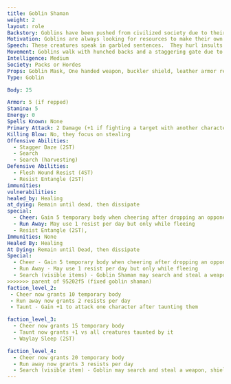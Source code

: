 ```yaml
---
title: Goblin Shaman
weight: 2
layout: role
Backstory: Goblins have been pushed from civilized society due to their cruel nature and disgusting features.  Due to having no morality, these creatures are always trying to take things that aren't theirs and to cause pain in any way possible.
Motivation: Goblins are always looking for resources to make their own.  They will steal any leaves or resources that aren't locked down.  They give these items as offerings for some greater unknown power.
Speech: These creatures speak in garbled sentences.  They hurl insults and mockeries at every chance.
Movement: Goblins walk with hunched backs and a staggering gate due to living in small caves and other underground dwellings.
Intelligence: Medium
Society: Packs or Hordes
Props: Goblin Mask, One handed weapon, buckler shield, leather armor rep
Type: Goblin

Body: 25

Armor: 5 (if repped)
Stamina: 5
Energy: 0
Spells Known: None
Primary Attack: 2 Damage (+1 if fighting a target with another character)
Killing Blow: No, they focus on stealing
Offensive Abilities: 
  - Stagger Daze (2ST)
  - Search
  - Search (harvesting)
Defensive Abilities: 
  - Flesh Wound Resist (4ST)
  - Resist Entangle (2ST)
immunities:
vulnerabilities: 
healed_by: Healing
at_dying: Remain until dead, then dissipate
special:
  - Cheer: Gain 5 temporary body when cheering after dropping an opponent.
  - Run Away: May use 1 resist per day but only while fleeing
  - Resist Entangle (2ST),
Immunities: None
Healed By: Healing
At Dying: Remain until Dead, then dissipate
Special: 
  - Cheer - Gain 5 temporary body when cheering after dropping an opponent.
  - Run Away - May use 1 resist per day but only while fleeing
  - Search (visible items) - Goblin Shaman may search and steal a weapon, shield, or other visible item OR leaves/basic resources
>>>>>>> parent of 95202f5 (fixed goblin shaman)
faction_level_2:
 - Cheer now grants 10 temporary body
 - Run away now grants 2 resists per day
 - Taunt - Gain +1 to attack one character after taunting them

faction_level_3: 
  - Cheer now grants 15 temporary body
  - Taunt now grants +1 vs all creatures taunted by it
  - Waylay Sleep (2ST)

faction_level_4: 
  - Cheer now grants 20 temporary body
  - Run away now grants 3 resists per day 
  - Search (visible item) - Goblin may search and steal a weapon, shield, or other visible item.
---
```

